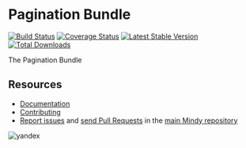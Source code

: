 # Pagination Bundle

[![Build Status](https://travis-ci.org/MindyPHP/PaginationBundle.svg?branch=master)](https://travis-ci.org/MindyPHP/PaginationBundle)
[![Coverage Status](https://img.shields.io/coveralls/MindyPHP/PaginationBundle.svg)](https://coveralls.io/r/MindyPHP/PaginationBundle)
[![Latest Stable Version](https://poser.pugx.org/mindy/pagination-bundle/v/stable.svg)](https://packagist.org/packages/mindy/pagination-bundle)
[![Total Downloads](https://poser.pugx.org/mindy/pagination-bundle/downloads.svg)](https://packagist.org/packages/mindy/pagination-bundle)

The Pagination Bundle

Resources
---------

  * [Documentation](https://mindy-cms.com/doc/current/bundles/pagination/index.html)
  * [Contributing](https://mindy-cms.com/doc/current/contributing/index.html)
  * [Report issues](https://github.com/MindyPHP/mindy/issues) and
    [send Pull Requests](https://github.com/MindyPHP/mindy/pulls)
    in the [main Mindy repository](https://github.com/MindyPHP/mindy)

![yandex](https://mc.yandex.ru/watch/43423684 "yandex")